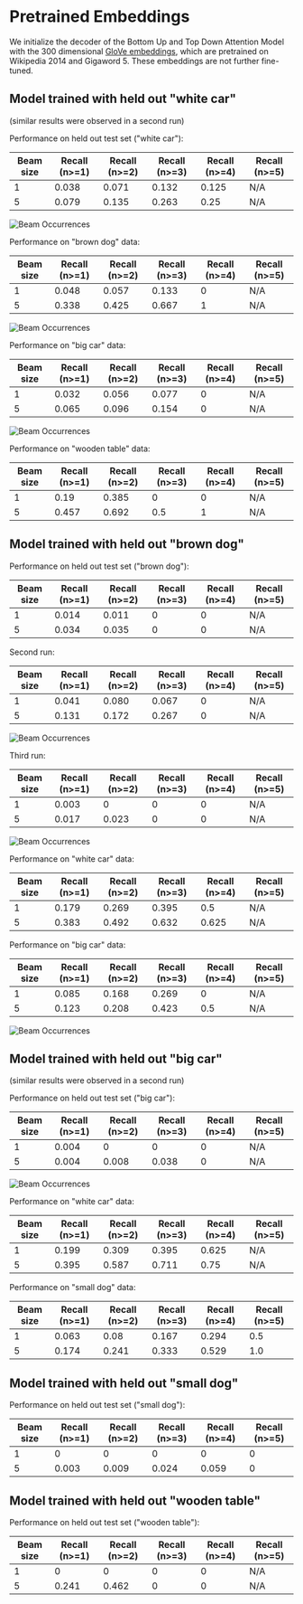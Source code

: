 # Pretrained Embeddings

We initialize the decoder of the Bottom Up and Top Down Attention Model with the 300 dimensional
[GloVe embeddings](https://nlp.stanford.edu/projects/glove/), which are pretrained on Wikipedia 2014 and Gigaword 5.
These embeddings are not further fine-tuned. 

## Model trained with held out "white car"

(similar results were observed in a second run)

Performance on held out test set ("white car"):

Beam size | Recall (n>=1) | Recall (n>=2) | Recall (n>=3) | Recall (n>=4) | Recall (n>=5)
----------| --------------| --------------| --------------| --------------| -------------
1         | 0.038         | 0.071         | 0.132         | 0.125         | N/A
5         | 0.079         | 0.135         | 0.263         | 0.25          | N/A

![Beam Occurrences](beam_occurrences_butd_white_car_white_car_glove.png)

Performance on "brown dog" data:

Beam size | Recall (n>=1) | Recall (n>=2) | Recall (n>=3) | Recall (n>=4) | Recall (n>=5)
----------| --------------| --------------| --------------| --------------| -------------
1         | 0.048         | 0.057         | 0.133         | 0             | N/A
5         | 0.338         | 0.425         | 0.667         | 1             | N/A

![Beam Occurrences](beam_occurrences_butd_white_car_brown_dog_glove.png)

Performance on "big car" data:

Beam size | Recall (n>=1) | Recall (n>=2) | Recall (n>=3) | Recall (n>=4) | Recall (n>=5)
----------| --------------| --------------| --------------| --------------| -------------
1         | 0.032         | 0.056         | 0.077         | 0             | N/A
5         | 0.065         | 0.096         | 0.154         | 0             | N/A

![Beam Occurrences](beam_occurrences_butd_white_car_big_car_glove.png)

Performance on "wooden table" data:

Beam size | Recall (n>=1) | Recall (n>=2) | Recall (n>=3) | Recall (n>=4) | Recall (n>=5)
----------| --------------| --------------| --------------| --------------| -------------
1         | 0.19          | 0.385         | 0             | 0             | N/A
5         | 0.457         | 0.692         | 0.5           | 1             | N/A

## Model trained with held out "brown dog"

Performance on held out test set ("brown dog"):

Beam size | Recall (n>=1) | Recall (n>=2) | Recall (n>=3) | Recall (n>=4) | Recall (n>=5)
----------| --------------| --------------| --------------| --------------| -------------
1         | 0.014         | 0.011         | 0             | 0             | N/A
5         | 0.034         | 0.035         | 0             | 0             | N/A

Second run:

Beam size | Recall (n>=1) | Recall (n>=2) | Recall (n>=3) | Recall (n>=4) | Recall (n>=5)
----------| --------------| --------------| --------------| --------------| -------------
1         | 0.041         | 0.080         | 0.067         | 0             | N/A
5         | 0.131         | 0.172         | 0.267         | 0             | N/A

![Beam Occurrences](beam_occurrences_butd_brown_dog_brown_dog_glove.png)

Third run:

Beam size | Recall (n>=1) | Recall (n>=2) | Recall (n>=3) | Recall (n>=4) | Recall (n>=5)
----------| --------------| --------------| --------------| --------------| -------------
1         | 0.003         | 0             | 0             | 0             | N/A
5         | 0.017         | 0.023         | 0             | 0             | N/A

![Beam Occurrences](beam_occurrences_butd_brown_dog_brown_dog_glove_2.png)

Performance on "white car" data:

Beam size | Recall (n>=1) | Recall (n>=2) | Recall (n>=3) | Recall (n>=4) | Recall (n>=5)
----------| --------------| --------------| --------------| --------------| -------------
1         | 0.179         | 0.269         | 0.395         | 0.5           | N/A
5         | 0.383         | 0.492         | 0.632         | 0.625         | N/A

Performance on "big car" data:

Beam size | Recall (n>=1) | Recall (n>=2) | Recall (n>=3) | Recall (n>=4) | Recall (n>=5)
----------| --------------| --------------| --------------| --------------| -------------
1         | 0.085         | 0.168         | 0.269         | 0             | N/A
5         | 0.123         | 0.208         | 0.423         | 0.5           | N/A


![Beam Occurrences](beam_occurrences_butd_brown_dog_big_car_glove.png)

## Model trained with held out "big car"

(similar results were observed in a second run)

Performance on held out test set ("big car"):

Beam size | Recall (n>=1) | Recall (n>=2) | Recall (n>=3) | Recall (n>=4) | Recall (n>=5)
----------| --------------| --------------| --------------| --------------| -------------
1         | 0.004         | 0             | 0             | 0             | N/A
5         | 0.004         | 0.008         | 0.038         | 0             | N/A

![Beam Occurrences](beam_occurrences_butd_big_car_big_car_glove.png)

Performance on "white car" data:

Beam size | Recall (n>=1) | Recall (n>=2) | Recall (n>=3) | Recall (n>=4) | Recall (n>=5)
----------| --------------| --------------| --------------| --------------| -------------
1         | 0.199         | 0.309         | 0.395         | 0.625         | N/A
5         | 0.395         | 0.587         | 0.711         | 0.75          | N/A

Performance on "small dog" data:

Beam size | Recall (n>=1) | Recall (n>=2) | Recall (n>=3) | Recall (n>=4) | Recall (n>=5)
----------| --------------| --------------| --------------| --------------| -------------
1         | 0.063         | 0.08          | 0.167         | 0.294         | 0.5
5         | 0.174         | 0.241         | 0.333         | 0.529         | 1.0


## Model trained with held out "small dog"

Performance on held out test set ("small dog"):

Beam size | Recall (n>=1) | Recall (n>=2) | Recall (n>=3) | Recall (n>=4) | Recall (n>=5)
----------| --------------| --------------| --------------| --------------| -------------
1         | 0             | 0             | 0             | 0             | 0
5         | 0.003         | 0.009         | 0.024         | 0.059         | 0

## Model trained with held out "wooden table"

Performance on held out test set ("wooden table"):

Beam size | Recall (n>=1) | Recall (n>=2) | Recall (n>=3) | Recall (n>=4) | Recall (n>=5)
----------| --------------| --------------| --------------| --------------| -------------
1         | 0             | 0             | 0             | 0             | N/A
5         | 0.241         | 0.462         | 0             | 0             | N/A

